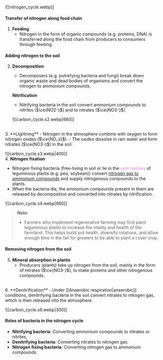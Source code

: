 ![[nitrogen_cycle.webp]]


#### Transfer of nitrogen along food chain
1. **Feeding**
   - Nitrogen in the form of organic compounds (e.g. proteins, DNA) is transferred along the food chain from producers to consumers through feeding.

#### Adding nitrogen to the soil
2. **Decomposition**
   - Decomposers (e.g. putrefying bacteria and fungi) break down organic waste and dead bodies of organisms and convert the nitrogen to ammonium compounds.
   
   **Nitrification**
   - Nitrifying bacteria in the soil convert ammonium compounds to nitrites ($\ce{NO2-}$) and to nitrates ($\ce{NO3-}$).
   
   ![[carbon_cycle.s2.webp|660]]
<br>
3. **Lightning**
   - Nitrogen in the atmosphere combine with oxygen to form nitrogen oxides ($\ce{NO_x}$).
   - The oxides dissolve in rain water and form nitrates ($\ce{NO3-}$) in the soil.
   
   ![[carbon_cycle.s3.webp|400]]
<br>
4. **Nitrogen fixation**
   - Nitrogen fixing bacteria (free-living in soil or lie in the <span style="color: violet">root nodules</span> of leguminous plants (e.g. pea, soybean)) convert <u>nitrogen gas to ammonium compounds</u> and supply nitrogenous compounds to the plants.
   - When the bacteria die, the ammonium compounds present in them are released by decomposition and converted into nitrates by nitrification.
   
   ![[carbon_cycle.s4.webp|660]]

> **Note**:
> - Farmers who implement regenerative farming may first plant leguminous plants to increase the vitality and health of the farmland. This helps build soil health, diversify rotations, and allow enough time in the fall for growers to be able to plant a cover crop.

#### Removing nitrogen from the soil
5. **Mineral absorption in plants**
   - Producers (plants) take up nitrogen from the soil, mainly in the form of nitrates ($\ce{NO3-}$), to make proteins and other nitrogenous compounds.
<br>
6. **Denitrification**
   - Under [[Anaerobic respiration|anaerobic]] conditions, denitrifying bacteria in the soil convert nitrates to nitrogen gas, which is then released into the atmosphere.
   
   ![[carbon_cycle.s6.webp|300]]

#### Roles of bacteria in the nitrogen cycle
- **Nitrifying bacteria**: Converting ammonium compounds to nitrates or nitrites.
- **Denitrifying bacteria**: Converting nitrates to nitrogen gas.
- **Nitrogen fixing bacteria**: Converting nitrogen gas to ammonium compounds.
